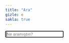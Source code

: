 ```yaml
---
title: "Ara"
gizle: e
sakla: true
---
```

<script src="/lunr.js"></script>

<div class="search">
  <input id="search-input" type="text" placeholder="Ne aramıştın?" name="search-input" class="form-control" autofocus>
</div>
<div id="search-results" class="container"></div>

<script>
var idx = null;         // Lunr index
var resultDetails = []; // Will hold the data for the search results (titles and summaries)
var $searchResults;     // The element on the page holding search results
var $searchInput;       // The search box element

window.onload = function () {
  // Set up for an Ajax call to request the JSON data file that is created by
  // Hugo's build process, with the template we added above
  var request = new XMLHttpRequest();
  var query = '';

  // Get dom objects for the elements we'll be interacting with
  $searchResults = document.getElementById('search-results');
  $searchInput   = document.getElementById('search-input');

  request.overrideMimeType("application/json");
  request.open("GET", "/index.json", true); // Request the JSON file created during build
  request.onload = function() {
    if (request.status >= 200 && request.status < 400) {
      // Success response received in requesting the index.json file
      var documents = JSON.parse(request.responseText);

      // Build the index so Lunr can search it.  The `ref` field will hold the URL
      // to the page/post.  title, excerpt, and body will be fields searched.
      idx = lunr(function () {
        this.ref('ref');
        this.field('title');
        this.field('excerpt');
        this.field('body');

        // Loop through all the items in the JSON file and add them to the index
        // so they can be searched.
        documents.forEach(function(doc) {
            this.add(doc);
            resultDetails[doc.ref] = {
              'title': doc.title,
              'excerpt': doc.excerpt,
            };
        }, this);
      });
    } else {
      $searchResults.innerHTML = 'Error loading search results';
    }
  };

  request.onerror = function() {
    $searchResults.innerHTML = 'Error loading search results';
  };

  // Send the request to load the JSON
  request.send();

  // Register handler for the search input field
  registerSearchHandler();
};

function registerSearchHandler() {
  $searchInput.oninput = function(event) {
    var query = event.target.value;
    var results = search(query);  // Perform the search

    // Render search results
    renderSearchResults(results);

    // Remove search results if the user empties the search phrase input field
    if ($searchInput.value == '') {
      $searchResults.innerHTML = '';
    }
  }
}

function renderSearchResults(results) {
  // Create a list of results
  var ul = document.createElement('ul');
  if (results.length > 0) {
    results.forEach(function(result) {
      // Create result item
      var li = document.createElement('li');
      li.innerHTML = '<a href="' + result.ref + '">' + resultDetails[result.ref].title + '</a><br>' + resultDetails[result.ref].excerpt;
      ul.appendChild(li);
    });

    // Remove any existing content so results aren't continually added as the user types
    while ($searchResults.hasChildNodes()) {
      $searchResults.removeChild(
        $searchResults.lastChild
      );
    }
  } else {
    $searchResults.innerHTML = 'Bulamadım :(';
  }

  // Render the list
  $searchResults.appendChild(ul);
}

function search(query) {
  return idx.search(query);
}
</script>
